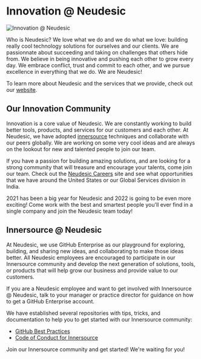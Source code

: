 # Innovation @ Neudesic

![Innovation @ Neudesic](https://raw.githubusercontent.com/neudesic/.github/main/.github/images/innovation.jpg)

Who is Neudesic? We love what we do and we do what we love: building really cool technology solutions for ourselves and our clients. We are passionnate about succeeding and taking on challenges that others hide from. We believe in being innovative and pushing each other to grow every day. We embrace conflict, trust and commit to each other, and we pursue excellence in everything that we do. We are Neudesic!

To learn more about Neudesic and the services that we provide, check out our [website](https://www.neudesic.com).

## Our Innovation Community

Innovation is a core value of Neudesic. We are constantly working to build better tools, products, and services for our customers and each other. At Neudesic, we have adopted [innersource](https://resources.github.com/whitepapers/introduction-to-innersource/) techniques and collaborate with our peers globally. We are working on some very cool ideas and are always on the lookout for new and talented people to join our team.

If you have a passion for building amazing solutions, and are looking for a strong community that will treasure and encourage your talents, come join our team. Check out the [Neudesic Careers](https://www.neudesic.com/careers/) site and see what opportunities that we have around the United States or our Global Services division in India.

2021 has been a big year for Neudesic and 2022 is going to be even more exciting! Come work with the best and smartest people you'll ever find in a single company and join the Neudesic team today!

## Innersource @ Neudesic

At Neudesic, we use GitHub Enterprise as our playground for exploring, building, and sharing new ideas, and collaborating to make those ideas better. All Neudesic employees are encouraged to participate in our Innersource community and develop the next generation of solutions, tools, or products that will help grow our business and provide value to our customers.

If you are a Neudesic employee and want to get involved with Innersource @ Neudesic, talk to your manager or practice director for guidance on how to get a GitHub Enterprise account.

We have established several repositories with tips, tricks, and documentation to help you to get started with our Innersource community:

* [GitHub Best Practices](https://github.com/neudesic/github-best-practices)
* [Code of Conduct for Innersource](https://github.com/neudesic/intro-to-innersource/blob/main/CODE_OF_CONDUCT.md)

Join our Innersource community and get started! We're waiting for you!
